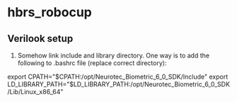 # hbrs_robocup

## Verilook setup
1. Somehow link include and library directory. One way is to add the following
to .bashrc file (replace correct directory):

export CPATH="$CPATH:/opt/Neurotec_Biometric_6_0_SDK/Include"
export LD_LIBRARY_PATH="$LD_LIBRARY_PATH:/opt/Neurotec_Biometric_6_0_SDK/Lib/Linux_x86_64"
